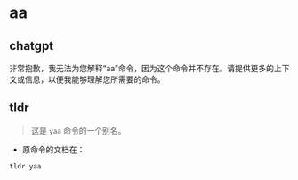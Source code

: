 # aa 
## chatgpt 
非常抱歉，我无法为您解释“aa”命令，因为这个命令并不存在。请提供更多的上下文或信息，以便我能够理解您所需要的命令。 

## tldr 
 
> 这是 `yaa` 命令的一个别名。

- 原命令的文档在：

`tldr yaa`

